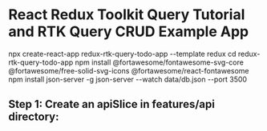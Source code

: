 # React Redux Toolkit Query Tutorial and RTK Query CRUD Example App

npx create-react-app redux-rtk-query-todo-app --template redux
cd redux-rtk-query-todo-app
npm install @fortawesome/fontawesome-svg-core @fortawesome/free-solid-svg-icons @fortawesome/react-fontawesome
npm install json-server -g
json-server --watch data/db.json --port 3500

## Step 1: Create an apiSlice in features/api directory:
